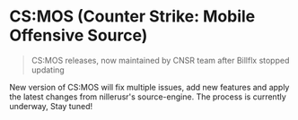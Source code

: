 # CS:MOS (Counter Strike: Mobile Offensive Source)
> CS:MOS releases, now maintained by CNSR team after Billflx stopped updating

New version of CS:MOS will fix multiple issues, add new features and apply the latest changes from nillerusr's source-engine. The process is currently underway, Stay tuned!
